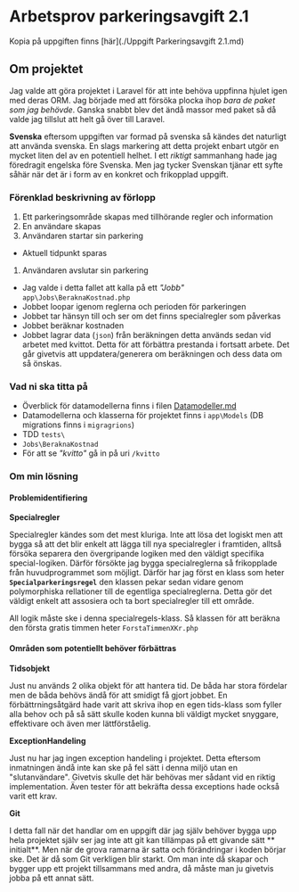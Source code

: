 # Arbetsprov parkeringsavgift 2.1
Kopia på uppgiften finns [här](./Uppgift Parkeringsavgift 2.1.md)

## Om projektet
Jag valde att göra projektet i Laravel för att inte behöva uppfinna hjulet igen med deras ORM. Jag började med att försöka plocka ihop *bara de paket som jag behövde*. Ganska snabbt blev det ändå massor med paket så då valde jag tillslut att helt gå över till Laravel.

**Svenska** eftersom uppgiften var formad på svenska så kändes det naturligt att använda svenska. En slags markering att detta projekt enbart utgör en mycket liten del av en potentiell helhet. I ett *riktigt* sammanhang hade jag föredragit engelska före Svenska. Men jag tycker Svenskan tjänar ett syfte såhär när det är i form av en konkret och frikopplad uppgift.

### Förenklad beskrivning av förlopp
1. Ett parkeringsområde skapas med tillhörande regler och information
1. En användare skapas
1. Användaren startar sin parkering
  * Aktuell tidpunkt sparas
1. Användaren avslutar sin parkering
  * Jag valde i detta fallet att kalla på ett *"Jobb"* `app\Jobs\BeraknaKostnad.php`
  * Jobbet loopar igenom reglerna och perioden för parkeringen
  * Jobbet tar hänsyn till och ser om det finns specialregler som påverkas
  * Jobbet beräknar kostnaden
  * Jobbet lagrar data (`json`) från beräkningen detta används sedan vid arbetet med kvittot. Detta för att förbättra prestanda i fortsatt arbete. Det går givetvis att uppdatera/generera om beräkningen och dess data om så önskas.

### Vad ni ska titta på
* Överblick för datamodellerna finns i filen [Datamodeller.md](./Datamodeller.md)
* Datamodellerna och klasserna för projektet finns i `app\Models` (DB migrations finns i `migragrions`)
* TDD `tests\`
* `Jobs\BeraknaKostnad`
* För att se *"kvitto"* gå in på uri `/kvitto`

### Om min lösning
#### Problemidentifiering
**Specialregler**

Specialregler kändes som det mest kluriga. Inte att lösa det logiskt men att bygga så att det blir enkelt att lägga till nya specialregler i framtiden, alltså försöka separera den övergripande logiken med den väldigt specifika special-logiken. Därför försökte jag bygga specialreglerna så frikopplade från huvudprogrammet som möjligt. Därför har jag först en klass som heter **`Specialparkeringsregel`** den klassen pekar sedan vidare genom polymorphiska rellationer till de egentliga specialreglerna. Detta gör det väldigt enkelt att assosiera och ta bort specialregler till ett område.

All logik måste ske i denna specialregels-klass. Så klassen för att beräkna den första gratis timmen heter `ForstaTimmenXKr.php`


#### Områden som potentiellt behöver förbättras
**Tidsobjekt**

Just nu används 2 olika objekt för att hantera tid. De båda har stora fördelar men de båda behövs ändå för att smidigt få gjort jobbet. En förbättrningsåtgärd hade varit att skriva ihop en egen tids-klass som fyller alla behov och på så sätt skulle koden kunna bli väldigt mycket snyggare, effektivare och även mer lättförståelig.

**ExceptionHandeling**

Just nu har jag ingen exception handeling i projektet. Detta eftersom inmatningen ändå inte kan ske på fel sätt i denna miljö utan en "slutanvändare". Givetvis skulle det här behövas mer sådant vid en riktig implementation. Även tester för att bekräfta dessa exceptions hade också varit ett krav.

**Git**

I detta fall när det handlar om en uppgift där jag själv behöver bygga upp hela projektet själv ser jag inte att git kan tillämpas på ett givande sätt **
initialt**. Men när de grova ramarna är satta och förändringar i koden börjar ske. Det är då som Git verkligen blir starkt. Om man inte då skapar och bygger upp ett projekt tillsammans med andra, då måste man ju givetvis jobba på ett annat sätt.



